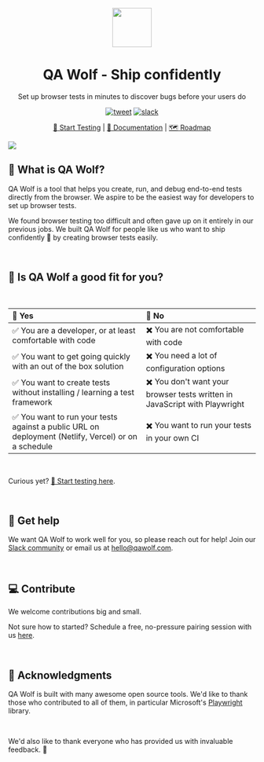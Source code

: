 <p align="center"><img src="https://qawolf-public.s3.us-east-2.amazonaws.com/logo-small.png" height="80" /></p>

<h1 align="center">QA Wolf - Ship confidently</h1>

<p align="center">Set up browser tests in minutes to discover bugs before your users do</p>

<p align="center">
<a align="center" href="https://twitter.com/intent/tweet?text=%F0%9F%90%BA+QA+Wolf%3A+Ship+confidently&url=https%3A%2F%2Fqawolf.com"><img src="https://img.shields.io/twitter/url/https/github.com/tterb/hyde.svg?style=social" alt="tweet" /></a>
<a href="http://slack.qawolf.com"><img src="https://img.shields.io/badge/slack-qawolf-36C5F0.svg?logo=slack" alt="slack" /></a>
</p>

<p align="center">
    <a href="https://www.qawolf.com/sign-up">🚀 Start Testing</a> |
    <a href="https://www.qawolf.com/docs">📖 Documentation</a> |
    <a href="https://github.com/qawolf/qawolf/projects/4">🗺️ Roadmap</a>
</p>

<a href="https://youtu.be/q4_kSEh2O7o" alt="create your first browser test">
<img src="https://qawolf-public.s3.us-east-2.amazonaws.com/create.gif">
</a>

<br/>

## 🐺 What is QA Wolf?

QA Wolf is a tool that helps you create, run, and debug end-to-end tests directly from the browser. We aspire to be the easiest way for developers to set up browser tests.

We found browser testing too difficult and often gave up on it entirely in our previous jobs. We built QA Wolf for people like us who want to ship confidently 🚀 by creating browser tests easily.

<br/>

## 🤔 Is QA Wolf a good fit for you?

<br/>

| 🐺 Yes                                                                                              | 🦌 No                                                                      |
| :-------------------------------------------------------------------------------------------------- | :------------------------------------------------------------------------- |
| ✅ You are a developer, or at least comfortable with code                                           | ✖️ You are not comfortable with code                                       |
| ✅ You want to get going quickly with an out of the box solution                                    | ✖️ You need a lot of configuration options                                 |
| ✅ You want to create tests without installing / learning a test framework                          | ✖️ You don't want your browser tests written in JavaScript with Playwright |
| ✅ You want to run your tests against a public URL on deployment (Netlify, Vercel) or on a schedule | ✖️ You want to run your tests in your own CI                               |

<br/>

Curious yet? [🚀 Start testing here](https://www.qawolf.com/sign-up).

<br/>

## 🙋 Get help

We want QA Wolf to work well for you, so please reach out for help! Join our [Slack community](https://slack.qawolf.com) or email us at hello@qawolf.com.

<br/>

## 💻 Contribute

We welcome contributions big and small.

Not sure how to started? Schedule a free, no-pressure pairing session with us [here](https://calendly.com/qawolf/30min).

<br/>

## 🙏 Acknowledgments

QA Wolf is built with many awesome open source tools. We'd like to thank those who contributed to all of them, in particular Microsoft's [Playwright](https://github.com/microsoft/playwright) library.

<br/>

We'd also like to thank everyone who has provided us with invaluable feedback. 🐺
